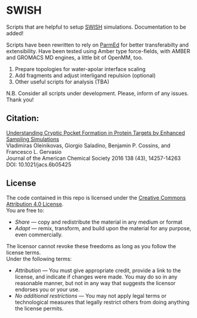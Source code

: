 # SWISH
Scripts that are helpful to setup [SWISH](https://pubs.acs.org/doi/abs/10.1021/jacs.6b05425) simulations.
Documentation to be added!

Scripts have been rewritten to rely on [ParmEd](https://github.com/ParmEd/ParmEd) for better transferabilty and extensibility. Have been tested using Amber type force-fields, with AMBER and GROMACS MD engines, a little bit of OpenMM, too.
 
1. Prepare topologies for water-apolar interface scaling
2. Add fragments and adjust interligand repulsion (optional)
3. Other useful scripts for analysis (TBA)

N.B. Consider all scripts under development. Please, inform of any issues. Thank you!

## Citation:
[Understanding Cryptic Pocket Formation in Protein Targets by Enhanced Sampling Simulations](https://pubs.acs.org/doi/abs/10.1021/jacs.6b05425)\
Vladimiras Oleinikovas, Giorgio Saladino, Benjamin P. Cossins, and Francesco L. Gervasio\
Journal of the American Chemical Society 2016 138 (43), 14257-14263\
DOI: 10.1021/jacs.6b05425

## License
The code contained in this repo is licensed under the [Creative Commons Attribution 4.0 License](https://creativecommons.org/licenses/by/4.0/).\
You are free to:
- *Share* — copy and redistribute the material in any medium or format
- *Adapt* — remix, transform, and build upon the material for any purpose, even commercially.

The licensor cannot revoke these freedoms as long as you follow the license terms.\
Under the following terms:
- *Attribution* — You must give appropriate credit, provide a link to the license, and indicate if changes were made. You may do so in any reasonable manner, but not in any way that suggests the licensor endorses you or your use.
- *No additional restrictions* — You may not apply legal terms or technological measures that legally restrict others from doing anything the license permits.

